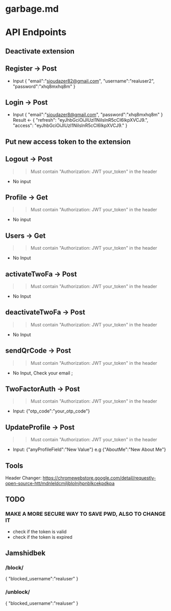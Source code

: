 # garbage.md

# API Endpoints

## Deactivate extension

## Register -> Post
- Input
{
    "email":"sioudazer82@gmail.com",
    "username":"realuser2",
    "password":"xhq8mxhq8m"
}

## Login -> Post
- Input
{
    "email":"sioudazer8@gmail.com",
    "password":"xhq8mxhq8m"
}
Result <- 
{
    "refresh": "eyJhbGciOiJIUzI1NiIsInR5cCI6IkpXVCJ9.",
    "access": "eyJhbGciOiJIUzI1NiIsInR5cCI6IkpXVCJ9."
}

## Put new access token to the extension

## Logout -> Post
>> Must contain "Authorization: JWT your_token" in the header
- No input

## Profile -> Get
>> Must contain "Authorization: JWT your_token" in the header
- No input


## Users -> Get
>> Must contain "Authorization: JWT your_token" in the header
- No Input

## activateTwoFa -> Post
>> Must contain "Authorization: JWT your_token" in the header
- No Input

## deactivateTwoFa -> Post
>> Must contain "Authorization: JWT your_token" in the header
- No Input

## sendQrCode -> Post
>> Must contain "Authorization: JWT your_token" in the header
- No Input, Check your email ;

## TwoFactorAuth -> Post
>> Must contain "Authorization: JWT your_token" in the header
- Input: {"otp_code":"your_otp_code"}


## UpdateProfile -> Post
>> Must contain "Authorization: JWT your_token" in the header
- Input: {"anyProfileField":"New Value"}
e.g {"AboutMe":"New About Me"}


## Tools
Header Changer: https://chromewebstore.google.com/detail/requestly-open-source-htt/mdnleldcmiljblolnjhpnblkcekpdkpa


## TODO
### MAKE A MORE SECURE WAY TO SAVE PWD, ALSO TO CHANGE IT

- check if the token is valid
- check if the token is expired

## Jamshidbek

### /block/
{
	"blocked_username":"realuser"
}

### /unblock/
{
	"blocked_username":"realuser"
}






